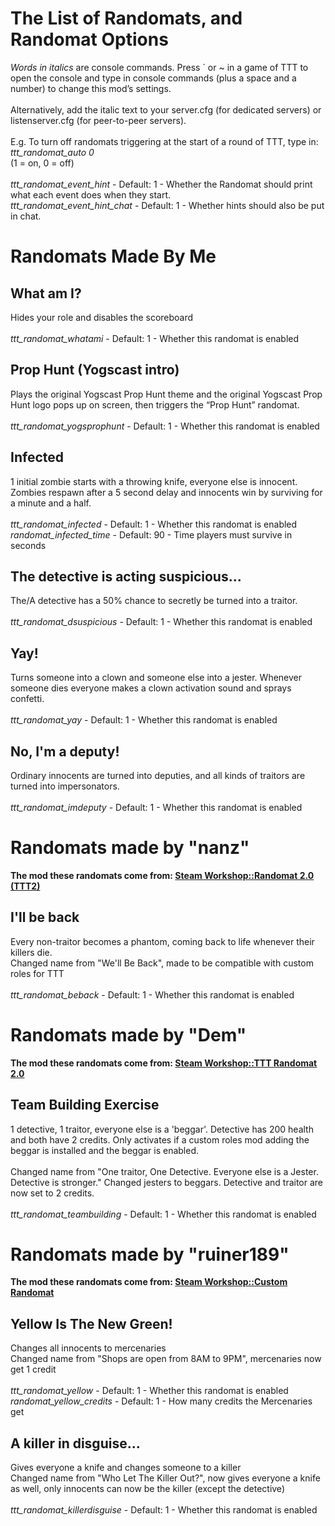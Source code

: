 # The List of Randomats, and Randomat Options
_Words in italics_ are console commands. Press ` or ~ in a game of TTT to open the console and type in console commands (plus a space and a number) to change this mod’s settings. \
\
Alternatively, add the italic text to your server.cfg (for dedicated servers) or listenserver.cfg (for peer-to-peer servers).\
\
E.g. To turn off randomats triggering at the start of a round of TTT, type in:\
_ttt_randomat_auto 0_\
(1 = on, 0 = off)\
\
_ttt_randomat_event_hint_ - Default: 1 - Whether the Randomat should print what each event does when they start.\
_ttt_randomat_event_hint_chat_ - Default: 1 - Whether hints should also be put in chat.



# Randomats Made By Me
## What am I?
Hides your role and disables the scoreboard\
\
_ttt_randomat_whatami_ - Default: 1 - Whether this randomat is enabled

## Prop Hunt (Yogscast intro)
Plays the original Yogscast Prop Hunt theme and the original Yogscast Prop Hunt logo pops up on screen, then triggers the “Prop Hunt” randomat.\
\
_ttt_randomat_yogsprophunt_ - Default: 1 - Whether this randomat is enabled

## Infected
1 initial zombie starts with a throwing knife, everyone else is innocent. Zombies respawn after a 5 second delay and innocents win by surviving for a minute and a half.\
\
_ttt_randomat_infected_ - Default: 1 - Whether this randomat is enabled\
_randomat_infected_time_ - Default: 90 - Time players must survive in seconds

## The detective is acting suspicious...
The/A detective has a 50% chance to secretly be turned into a traitor.\
\
_ttt_randomat_dsuspicious_ - Default: 1 - Whether this randomat is enabled

## Yay!
Turns someone into a clown and someone else into a jester. Whenever someone dies everyone makes a clown activation sound and sprays confetti.\
\
_ttt_randomat_yay_ - Default: 1 - Whether this randomat is enabled

## No, I'm a deputy!
Ordinary innocents are turned into deputies, and all kinds of traitors are turned into impersonators.\
\
_ttt_randomat_imdeputy_ - Default: 1 - Whether this randomat is enabled


# Randomats made by "nanz"
**The mod these randomats come from: [Steam Workshop::Randomat 2.0 (TTT2)](https://steamcommunity.com/sharedfiles/filedetails/?id=2194776699)**
## I'll be back
Every non-traitor becomes a phantom, coming back to life whenever their killers die.\
Changed name from "We'll Be Back", made to be compatible with custom roles for TTT\
\
_ttt_randomat_beback_ - Default: 1 - Whether this randomat is enabled



# Randomats made by "Dem"
**The mod these randomats come from: [Steam Workshop::TTT Randomat 2.0](https://steamcommunity.com/sharedfiles/filedetails/?id=1406495040)**
## Team Building Exercise
1 detective, 1 traitor, everyone else is a 'beggar'. Detective has 200 health and both have 2 credits. Only activates if a custom roles mod adding the beggar is installed and the beggar is enabled.\
\
Changed name from "One traitor, One Detective. Everyone else is a Jester. Detective is stronger." Changed jesters to beggars. Detective and traitor are now set to 2 credits.\
\
_ttt_randomat_teambuilding_ - Default: 1 - Whether this randomat is enabled



# Randomats made by "ruiner189"
**The mod these randomats come from: [Steam Workshop::Custom Randomat](https://steamcommunity.com/sharedfiles/filedetails/?id=1988901134)**
## Yellow Is The New Green!
Changes all innocents to mercenaries\
Changed name from "Shops are open from 8AM to 9PM", mercenaries now get 1 credit\
\
_ttt_randomat_yellow_ - Default: 1 - Whether this randomat is enabled\
_randomat_yellow_credits_ - Default: 1 - How many credits the Mercenaries get

## A killer in disguise...
Gives everyone a knife and changes someone to a killer\
Changed name from "Who Let The Killer Out?", now gives everyone a knife as well, only innocents can now be the killer (except the detective)\
\
_ttt_randomat_killerdisguise_ - Default: 1 - Whether this randomat is enabled